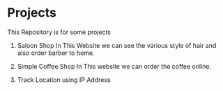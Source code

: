 # Projects
This Repository is for some projects

1. Saloon Shop 
   In This Website we can see the various style of hair and also order barber to home.

2. Simple Coffee Shop 
   In This website we can order the coffee online.
   
3. Track Location using IP Address
     
